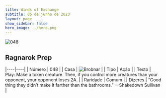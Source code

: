 ```yaml
---
title: Winds of Exchange
subtitle: 05 de junho de 2023
layout: page
show_sidebar: false
hero_image: ../hero.png
---
```


![048](https://mastervault-storage-prod.s3.amazonaws.com/media/card_front/en/600_048_26bcb745431d_en.png)


## Ragnarok Prep

|----|----|
| Número | 048 |
| Casa | ![Brobnar](https://archonarcana.com/images/thumb/e/e0/Brobnar.png/22px-Brobnar.png "Brobnar") |
| Tipo | Ação |
| Texto | Play: Make a token creature. Then, if you control more creatures than your opponent, your opponent loses 2A.  |
| Raridade | Comum |
| Dizeres | “Good thing they didn’t make it farther than the bathrooms.” —Shakedown Sullivan  |
